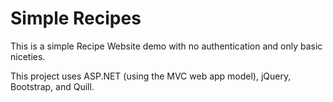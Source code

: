 # Simple Recipes

This is a simple Recipe Website demo with no authentication and only basic niceties.

This project uses ASP.NET (using the MVC web app model), jQuery, Bootstrap, and Quill.
